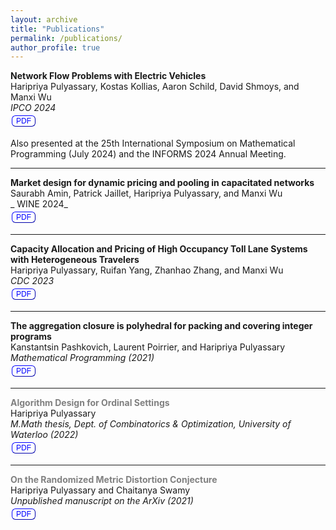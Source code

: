 ```yaml
---
layout: archive
title: "Publications"
permalink: /publications/
author_profile: true
---
```

<style>.button {
   background-color: white;
  border-width: 1px;
  border-color: blue;
  color: blue;
  text-align: center;
  text-decoration: none;
  display: inline-block;
  font-size: 12px;
  margin: 4px 2px;
}
.button:hover {
      background-color:#002ead;
      color:white;
      transition: 0.1s;
  }

.button1 {border-radius: 2px;}
.button2 {border-radius: 4px;}
.button3 {border-radius: 6px;}
.button4 {border-radius: 12px;}
.button5 {border-radius: 50%;}</style>
<!-- 
{% if site.author.googlescholar %}
  <div class="wordwrap">You can also find my articles on <a href="{{site.author.googlescholar}}">my Google Scholar profile</a>.</div>
{% endif %}

{% include base_path %} -->

<!-- {% for post in site.publications reversed %}
  {% include archive-single.html %}
{% endfor %} -->


__Network Flow Problems with Electric Vehicles__\
Haripriya Pulyassary, Kostas Kollias, Aaron Schild, David Shmoys, and Manxi Wu\
_IPCO 2024_\
<a href="https://arxiv.org/abs/2311.05040">
<button class="button button3">PDF</button></a>


Also presented at the 25th International Symposium on Mathematical Programming (July 2024) and the INFORMS 2024 Annual Meeting. <!-- the ORIE advisory council meeting (May 2024), and the NYC Joint PhD colloquium (May 2024). -->

---
__Market design for dynamic pricing and pooling in capacitated networks__ \
Saurabh Amin, Patrick Jaillet, Haripriya Pulyassary, and Manxi Wu\
_ WINE 2024_\
<a href="https://arxiv.org/abs/2307.03994">
<button class="button button3">PDF</button></a>

<!-- Presented at the _INFORMS 2023 Annual Meeting_ -->

---

__Capacity Allocation and Pricing of High Occupancy Toll Lane Systems with Heterogeneous Travelers__\
Haripriya Pulyassary, Ruifan Yang, Zhanhao Zhang, and Manxi Wu\
_CDC 2023_\
<a href="https://arxiv.org/abs/2304.09234">
<button class="button button3">PDF</button></a>

---

__The aggregation closure is polyhedral for packing and covering integer programs__ \
Kanstantsin Pashkovich,  Laurent Poirrier, and Haripriya Pulyassary\
_Mathematical Programming (2021)_\
<a href="https://link.springer.com/article/10.1007/s10107-021-01723-1">
<button class="button button3">PDF</button></a>


---


<!-- <span style="color:gray">__Constant-factor distortion mechanisms for _k_-committee election__</span>\
Haripriya Pulyassary and Chaitanya Swamy\
_Working paper (2024)_ -->

<!-- --- -->

<span style="color:gray">__Algorithm Design for Ordinal Settings__</span>\
Haripriya Pulyassary\
_M.Math thesis, Dept. of Combinatorics & Optimization, University of Waterloo (2022)_\
<a href="https://uwspace.uwaterloo.ca/handle/10012/18668">
<button class="button button3">PDF</button></a>

---

<span style="color:gray">__On the Randomized Metric Distortion Conjecture__</span>\
Haripriya Pulyassary and Chaitanya Swamy\
_Unpublished manuscript on the ArXiv (2021)_\
<a href="https://arxiv.org/abs/2111.08698"><button class="button button3">PDF</button></a>

